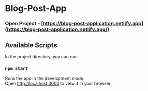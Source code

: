 # Blog-Post-App

### Open Project - [https://blog-post-application.netlify.app](https://blog-post-application.netlify.app/)

## Available Scripts

In the project directory, you can run:

### `npm start`

Runs the app in the development mode.\
Open [http://localhost:3000](http://localhost:3000) to view it in your browser.
